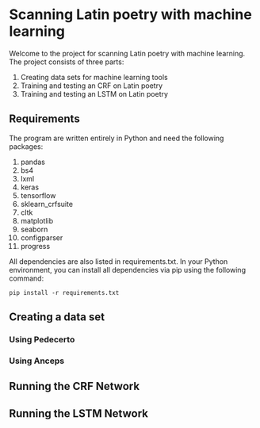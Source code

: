 # Scanning Latin poetry with machine learning
Welcome to the project for scanning Latin poetry with machine learning. The project consists of three parts: 

1. Creating data sets for machine learning tools
2. Training and testing an CRF on Latin poetry
3. Training and testing an LSTM on Latin poetry

## Requirements
The program are written entirely in Python and need the following packages:

1. pandas
2. bs4
3. lxml
4. keras
5. tensorflow
6. sklearn_crfsuite
7. cltk
8. matplotlib
9. seaborn
10. configparser
11. progress

All dependencies are also listed in requirements.txt. In your Python environment, you can install all dependencies via pip using the following command:

```console 
pip install -r requirements.txt
```
## Creating a data set

### Using Pedecerto

### Using Anceps

## Running the CRF Network

## Running the LSTM Network
